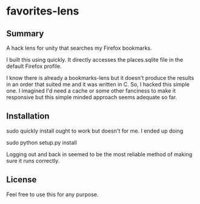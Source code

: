 #  favorites-lens

## Summary

A hack lens for unity that searches my Firefox bookmarks.

I built this using quickly. It directly accesses the places.sqlite file in the default Firefox profile.

I know there is already a bookmarks-lens but it doesn't produce the results in an order that suited me and it was written in C. So, I hacked this simple one. I imagined I'd need a cache or some other fanciness to make it responsive but this simple minded approach seems adequate so far.

## Installation

sudo quickly install ought to work but doesn't for me. I ended up doing

sudo python setup.py install

Logging out and back in seemed to be the most reliable method of making sure it runs correctly.

## License

Feel free to use this for any purpose.

